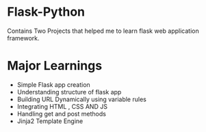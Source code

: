 # Flask-Python
Contains Two Projects that helped me to learn flask web application framework.

# Major Learnings

<ul>
  <li>Simple Flask app creation</li>
  <li>Understanding structure of flask app</li>
  <li>Building URL Dynamically using  variable rules</li>
  <li>Integrating HTML , CSS AND JS</li>
  <li>Handling get and post methods</li>
  <li>Jinja2 Template Engine </li>
</ul>
